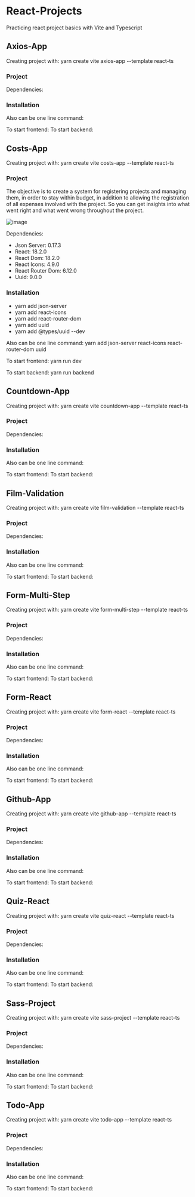 # React-Projects

Practicing react project basics with Vite and Typescript

## Axios-App

Creating project with: yarn create vite axios-app --template react-ts

### Project







Dependencies:
  

### Installation



Also can be one line command:

To start frontend:
To start backend: 


## Costs-App

Creating project with: yarn create vite costs-app --template react-ts

### Project

The objective is to create a system for registering projects and managing them, in order to stay within budget, in addition to allowing the registration of all expenses involved with the project. So you can get insights into what went right and what went wrong throughout the project.


![image](https://github.com/Dutra3/react-projects/assets/56978439/d1d1715c-e73f-4801-ac38-26aa8bb19d25)


Dependencies:
  - Json Server: 0.17.3
  - React: 18.2.0
  - React Dom: 18.2.0
  - React Icons: 4.9.0
  - React Router Dom: 6.12.0
  - Uuid: 9.0.0

### Installation

- yarn add json-server
- yarn add react-icons
- yarn add react-router-dom
- yarn add uuid
- yarn add @types/uuid --dev

Also can be one line command: yarn add json-server react-icons react-router-dom uuid

To start frontend: yarn run dev

To start backend: yarn run backend


## Countdown-App

Creating project with: yarn create vite countdown-app --template react-ts

### Project







Dependencies:
  

### Installation



Also can be one line command:

To start frontend:
To start backend:


## Film-Validation

Creating project with: yarn create vite film-validation --template react-ts

### Project







Dependencies:
  

### Installation



Also can be one line command:

To start frontend:
To start backend:


## Form-Multi-Step

Creating project with: yarn create vite form-multi-step --template react-ts

### Project







Dependencies:
  

### Installation



Also can be one line command:

To start frontend:
To start backend:


## Form-React

Creating project with: yarn create vite form-react --template react-ts

### Project







Dependencies:
  

### Installation



Also can be one line command:

To start frontend:
To start backend:


## Github-App

Creating project with: yarn create vite github-app --template react-ts

### Project







Dependencies:
  

### Installation



Also can be one line command:

To start frontend:
To start backend:


## Quiz-React

Creating project with: yarn create vite quiz-react --template react-ts

### Project







Dependencies:
  

### Installation



Also can be one line command:

To start frontend:
To start backend:


## Sass-Project

Creating project with: yarn create vite sass-project --template react-ts

### Project







Dependencies:
  

### Installation



Also can be one line command:

To start frontend:
To start backend:


## Todo-App

Creating project with: yarn create vite todo-app --template react-ts

### Project







Dependencies:
  

### Installation



Also can be one line command:

To start frontend:
To start backend:

